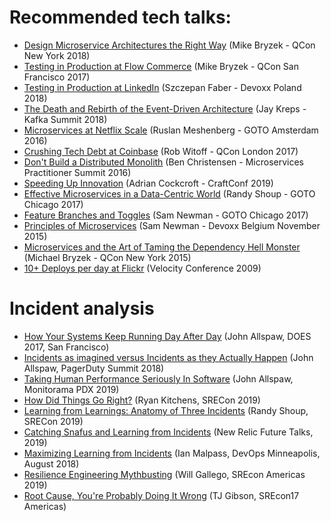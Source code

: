 # Recommended tech talks:
* [Design Microservice Architectures the Right Way](https://www.infoq.com/presentations/microservices-arch-infrastructure-cd) (Mike Bryzek - QCon New York 2018)
* [Testing in Production at Flow Commerce](https://www.youtube.com/watch?v=9C0efJkT0Hg) (Mike Bryzek - QCon San Francisco 2017)
* [Testing in Production at LinkedIn](https://www.youtube.com/watch?v=lbO6INBICpQ) (Szczepan Faber - Devoxx Poland 2018)
* [The Death and Rebirth of the Event-Driven Architecture](https://www.youtube.com/watch?v=gsUZ6RYmL1s) (Jay Kreps - Kafka Summit 2018)
* [Microservices at Netflix Scale](https://www.youtube.com/watch?v=57UK46qfBLY) (Ruslan Meshenberg - GOTO Amsterdam 2016)
* [Crushing Tech Debt at Coinbase](https://www.youtube.com/watch?v=KaK2lAj1B-Q) (Rob Witoff - QCon London 2017)
* [Don't Build a Distributed Monolith](https://www.youtube.com/watch?v=-czp0Y4Z36Y) (Ben Christensen - Microservices Practitioner Summit 2016)
* [Speeding Up Innovation](https://www.youtube.com/watch?v=rnygCAvVBj8) (Adrian Cockcroft - CraftConf 2019)
* [Effective Microservices in a Data-Centric World](https://www.youtube.com/watch?v=whi0T1a4cWU) (Randy Shoup - GOTO Chicago 2017)
* [Feature Branches and Toggles](https://www.youtube.com/watch?v=lqRQYEHAtpk) (Sam Newman - GOTO Chicago 2017)
* [Principles of Microservices](https://www.youtube.com/watch?v=PFQnNFe27kU) (Sam Newman - Devoxx Belgium November 2015)
* [Microservices and the Art of Taming the Dependency Hell Monster](https://www.infoq.com/presentations/microservices-dependencies) (Michael Bryzek - QCon New York 2015)
* [10+ Deploys per day at Flickr](https://www.youtube.com/watch?v=LdOe18KhtT4) (Velocity Conference 2009)

# Incident analysis
* [How Your Systems Keep Running Day After Day](https://www.youtube.com/watch?v=xA5U85LSk0M) (John Allspaw, DOES 2017, San Francisco)
* [Incidents as imagined versus Incidents as they Actually Happen](https://www.youtube.com/watch?v=8DtzmV1jiyQ) (John Allspaw, PagerDuty Summit 2018)
* [Taking Human Performance Seriously In Software](https://www.youtube.com/watch?v=VgsRXPoYmwM) (John Allspaw, Monitorama PDX 2019)
* [How Did Things Go Right?](https://www.youtube.com/watch?v=5-2jMlsPqc8) (Ryan Kitchens, SRECon 2019)
* [Learning from Learnings: Anatomy of Three Incidents](https://www.youtube.com/watch?v=n-dAVgIpJHo) (Randy Shoup, SRECon 2019)
* [Catching Snafus and Learning from Incidents](https://www.youtube.com/watch?v=ztBpr705gE4) (New Relic Future Talks, 2019)
* [Maximizing Learning from Incidents](https://www.youtube.com/watch?v=oJwpyf0qJvo) (Ian Malpass, DevOps Minneapolis, August 2018)
* [Resilience Engineering Mythbusting](https://www.youtube.com/watch?v=LOP_89JB_U8) (Will Gallego, SREcon Americas 2019)
* [Root Cause, You're Probably Doing It Wrong](https://www.youtube.com/watch?v=kIi__Owtp8o) (TJ Gibson, SREcon17 Americas)

